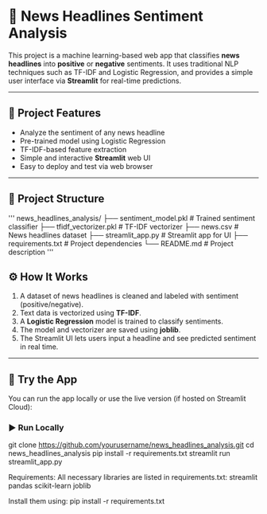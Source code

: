 # 📰 News Headlines Sentiment Analysis

This project is a machine learning-based web app that classifies **news headlines** into **positive** or **negative** sentiments. It uses traditional NLP techniques such as TF-IDF and Logistic Regression, and provides a simple user interface via **Streamlit** for real-time predictions.

---

## 📌 Project Features

- Analyze the sentiment of any news headline
- Pre-trained model using Logistic Regression
- TF-IDF-based feature extraction
- Simple and interactive **Streamlit** web UI
- Easy to deploy and test via web browser

---

## 📁 Project Structure
'''
news_headlines_analysis/
├── sentiment_model.pkl # Trained sentiment classifier
├── tfidf_vectorizer.pkl # TF-IDF vectorizer
├── news.csv # News headlines dataset
├── streamlit_app.py # Streamlit app for UI
├── requirements.txt # Project dependencies
└── README.md # Project description
'''
## ⚙️ How It Works

1. A dataset of news headlines is cleaned and labeled with sentiment (positive/negative).
2. Text data is vectorized using **TF-IDF**.
3. A **Logistic Regression** model is trained to classify sentiments.
4. The model and vectorizer are saved using **joblib**.
5. The Streamlit UI lets users input a headline and see predicted sentiment in real time.

---

## 🚀 Try the App

You can run the app locally or use the live version (if hosted on Streamlit Cloud):

### ▶️ Run Locally


git clone https://github.com/yourusername/news_headlines_analysis.git
cd news_headlines_analysis
pip install -r requirements.txt
streamlit run streamlit_app.py


Requirements:
All necessary libraries are listed in requirements.txt:
streamlit
pandas
scikit-learn
joblib

Install them using:
pip install -r requirements.txt
